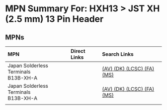 



# MPN Summary For: HXH13 > JST XH (2.5 mm) 13 Pin Header

## MPNs
  

|MPN|Direct Links|Search Links|
| :--- | :--- | :--- |
|Japan Solderless Terminals<br>B13B-XH-A||[(AV) ](https://www.avnet.com/shop/us/search/B13B-XH-A)[(DK) ](https://www.digikey.co.uk/en/products/result?s=B13B-XH-A)[(LCSC) ](https://www.lcsc.com/search?q=B13B-XH-A)[(FA) ](https://uk.farnell.com/search?st=B13B-XH-A)[(MS) ](https://www.mouser.com/c/?q=B13B-XH-A)|
|Japan Solderless Terminals<br>B13B-XH-A||[(AV) ](https://www.avnet.com/shop/us/search/B13B-XH-A)[(DK) ](https://www.digikey.co.uk/en/products/result?s=B13B-XH-A)[(LCSC) ](https://www.lcsc.com/search?q=B13B-XH-A)[(FA) ](https://uk.farnell.com/search?st=B13B-XH-A)[(MS) ](https://www.mouser.com/c/?q=B13B-XH-A)|
||||
